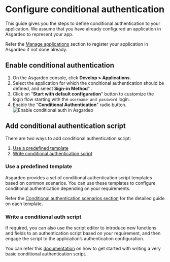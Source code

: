 # Configure conditional authentication

This guide gives you the steps to define conditional authentication to your application. We assume that you have already
configured an application in Asgardeo to represent your app.

Refer the <a href="../../../applications">Manage applications</a> section to register your application in Asgardeo if not
done already.

## Enable conditional authentication

1. On the Asgardeo console, click **Develop > Applications**.
2. Select the application for which the conditional authentication should be defined, and select **Sign-in Method**" .
3. Click on "**Start with default configuration**" button to customize the login flow starting with the `username and
   password` login.
4. Enable the "**Conditional Authentication**" radio button.
   <img :src="$withBase('/assets/img/guides/conditional-auth/enable-conditional-auth.png')" alt="Enable conditional auth in Asgardeo">

## Add conditional authentication script
There are two ways to add conditional authentication script:
1. [Use a predefined template ](#use-a-predefined-template)
2. [Write conditional authentication script](#write-a-conditional-auth-script)

### Use a predefined template
Asgardeo provides a set of conditional authentication script templates based on common scenarios. You can use these templates to configure conditional authentication depending on your requirements.

Refer the <a href="../conditional-auth-templates">Conditional authentication scenarios section</a> for the detailed guide on each
template.

### Write a conditional auth script
If required, you can also use the script editor to introduce new functions and fields to an authentication script based
on your requirement, and then engage the script to the application’s authentication configuration.

You can refer this <a href="../write-your-first-script">documentation</a> on how to get started with writing a very basic conditional authentication script. 
